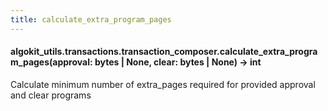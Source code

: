 ```yaml
---
title: calculate_extra_program_pages
---
```

#### algokit_utils.transactions.transaction_composer.calculate_extra_program_pages(approval: bytes | None, clear: bytes | None) → int

Calculate minimum number of extra_pages required for provided approval and clear programs